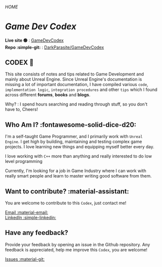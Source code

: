 ###### HOME

# ***Game Dev Codex***

**Live site :green_circle:** : [GameDevCodex](https://darkparasite.github.io/GameDevCodex/)  
**Repo :simple-git:** : [DarkParasite/GameDevCodex](https://github.com/DarkParasite/GameDevCodex)

## CODEX :blue_book: 
This site consists of notes and tips related to Game Development and mainly 
about Unreal Engine. Since Unreal Engine's documentation is missing a lot of 
important documentation, I have compiled various `code`, `implementation logic`, `integration
procedures` and other `tips` which I found across different **forums**, **books** 
and **blogs**.  


Why? : I spend hours searching and reading through stuff, so you don't have to, Cheers!

## Who Am I? :fontawesome-solid-dice-d20:

I'm a self-taught Game Programmer, and I primarily work with `Unreal Engine`. I get 
high by building, maintaining and testing complex game projects. I love 
learning new things and equipping myself better every day. 

I love working with `C++` more than anything and really interested to do low level
programming

Currently, I'm looking for a job in Game Industry where I can work with really
smart people and learn to master writing good software from them. 

## Want to contribute? :material-assistant:

You are welcome to contribute to this `Codex`, just contact me!

[Email :material-email:](mailto:rishikhannalive@gmail.com)  
[LinkedIn :simple-linkedin:](https://www.linkedin.com/in/rishikhanna47)

## Have any feedback? 

Provide your feedback by opening an issue in the Github repository. Any feedback is appreciated, help me improve this `Codex`, you are welcome!  

[Issues :material-git:](https://github.com/DarkParasite/GameDevCodex/issues)

<br>
<br>





